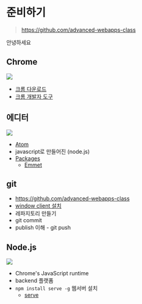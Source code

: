 # 준비하기

> https://github.com/advanced-webapps-class

안녕하세요 

## Chrome

![](http://i.imgur.com/bYSHUdx.png)

* [크롬 다운로드](https://www.google.com/chrome?hl=ko)
* [크롬 개발자 도구](https://developers.google.com/chrome-developer-tools)

## 에디터

![](http://i.imgur.com/2up0CSR.png)

* [Atom](https://atom.io/)
* javascript로 만들어진 (node.js)
* [Packages](https://atom.io/packages)
	* [Emmet](https://atom.io/packages/emmet)

## git

* https://github.com/advanced-webapps-class
* [window client 설치](https://windows.github.com/)
* 레파지토리 만들기
* git commit
* publish 이해 - git push


## Node.js

![](http://i.imgur.com/oGxW6qq.png)

* Chrome's JavaScript runtime
* backend 플랫폼
* `npm install serve -g`  웹서버 설치
	* [serve](https://github.com/tj/serve)
